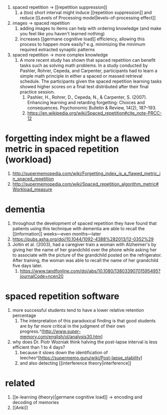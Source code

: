 1. spaced repetition → [[repetition suppression]]
	1. a (too) short interval might induce [[repetition suppression]] and reduce [[Levels of Processing model|levels-of-processing effect]]
2. images → spaced repetition
	1. adding images to items can help with ordering knowledge (and make you feel like you haven't learned nothing)
	2. increases [[germane cognitive load]] efficiency, allowing this process to happen more easily? e.g. minimizing the minimum required extracted synaptic patterns
3. spaced repetition → more complex knowledge
	1. A more recent study has shown that spaced repetition can benefit tasks such as solving math problems. In a study conducted by Pashler, Rohrer, Cepeda, and Carpenter, participants had to learn a simple math principle in either a spaced or massed retrieval schedule. The participants given the spaced repetition learning tasks showed higher scores on a final test distributed after their final practice session.
		1.  Pashler, H., Rohrer, D., Cepeda, N., & Carpenter, S. (2007). Enhancing learning and retarding forgetting: Choices and consequences. Psychonomic Bulletin & Review, 14(2), 187–193.
		2.  https://en.wikipedia.org/wiki/Spaced_repetition#cite_note-PRCC-12

# forgetting index might be a flawed metric in spaced repetition (workload)
1. http://supermemopedia.com/wiki/Forgetting_index_is_a_flawed_metric_in_spaced_repetition
2. http://supermemopedia.com/wiki/Spaced_repetition_algorithm_metric#Workload_measure

# dementia
1. throughout the development of spaced repetition they have found that patients using this technique with dementia are able to recall the [[information]] weeks—even months—later
2. https://pubs.asha.org/doi/10.1044/1092-4388%282013/12-0352%29
3. Joltin et al. (2003), had a caregiver train a woman with Alzheimer's by giving her the name of her grandchild over the phone while asking her to associate with the picture of the grandchild posted on the refrigerator. After training, the woman was able to recall the name of her grandchild five days later.
	1. https://www.tandfonline.com/doi/abs/10.1080/13803390701595495?journalCode=ncen20

# spaced repetition software
1. more successful students tend to have a lower relative retention percentage
	1. The interpretation of this paradoxical finding is that good students are by far more critical in the judgment of their own progress.^[http://www.super-memory.com/english/ol/analysis30.htm]
2. why does Dr. Piotr Wozniak think halving the post-lapse interval is less efficient than 1 to 4 days?
	1. because it slows down the identification of leeches^[https://supermemo.guru/wiki/Post-lapse_stability]
	3. and also detecting [[interference theory|interference]]

# related
1. [[e-learning (theory)|germane cognitive load]] → encoding and decoding of memories
2. [[Anki]]